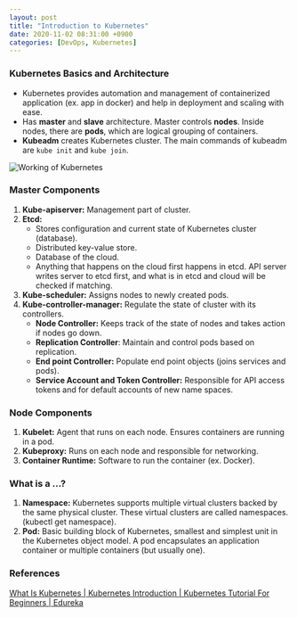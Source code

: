 ```yaml
---
layout: post
title: "Introduction to Kubernetes"
date: 2020-11-02 08:31:00 +0900
categories: [DevOps, Kubernetes]
---
```


### Kubernetes Basics and Architecture
- Kubernetes provides automation and management of containerized application (ex. app in docker) and help in deployment and scaling with ease.
- Has **master** and **slave** architecture. Master controls **nodes**. Inside nodes, there are **pods**, which are logical grouping of containers.
- **Kubeadm** creates Kubernetes cluster. The main commands of kubeadm are `kube init` and `kube join`.

![Working of Kubernetes](https://i.ibb.co/cxVF7z6/Screen-Shot-2020-08-18-at-10-48-27.png)

###  Master Components

1. **Kube-apiserver:** Management part of cluster.
2. **Etcd:**
	- Stores configuration and current state of Kubernetes cluster (database).
	- Distributed key-value store.
	- Database of the cloud.
	- Anything that happens on the cloud first happens in etcd. API server writes server to etcd first, and what is in etcd and cloud will be checked if matching.
3. **Kube-scheduler:** Assigns nodes to newly created pods.
4. **Kube-controller-manager:** Regulate the state of cluster with its controllers.
	- **Node Controller:** Keeps track of the state of nodes and takes action if nodes go down.
	- **Replication Controller**: Maintain and control pods based on replication.
	- **End point Controller:** Populate end point objects (joins services and pods).
	- **Service Account and Token Controller:** Responsible for API access tokens and for default accounts of new name spaces.

### Node Components
1. **Kubelet:** Agent that runs on each node. Ensures containers are running in a pod.
2. **Kubeproxy:** Runs on each node and responsible for networking.
3. **Container Runtime:** Software to run the container (ex. Docker).

### What is a ...?

1. **Namespace:** Kubernetes supports multiple virtual clusters backed by the same physical cluster. These virtual clusters are called namespaces. (kubectl get namespace).
2. **Pod:** Basic building block of Kubernetes, smallest and simplest unit in the Kubernetes object model. A pod encapsulates an application container or multiple containers (but usually one).

### References
[What Is Kubernetes | Kubernetes Introduction | Kubernetes Tutorial For Beginners | Edureka](https://www.youtube.com/watch?v=F-p_7XaEC84)